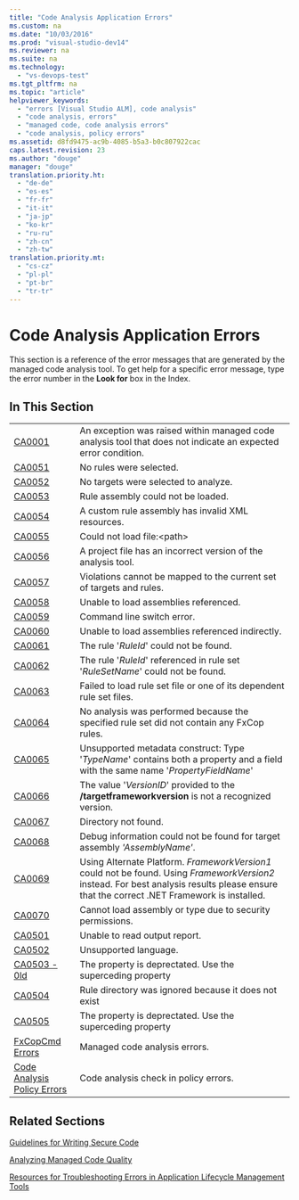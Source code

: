 ```yaml
---
title: "Code Analysis Application Errors"
ms.custom: na
ms.date: "10/03/2016"
ms.prod: "visual-studio-dev14"
ms.reviewer: na
ms.suite: na
ms.technology: 
  - "vs-devops-test"
ms.tgt_pltfrm: na
ms.topic: "article"
helpviewer_keywords: 
  - "errors [Visual Studio ALM], code analysis"
  - "code analysis, errors"
  - "managed code, code analysis errors"
  - "code analysis, policy errors"
ms.assetid: d8fd9475-ac9b-4085-b5a3-b0c807922cac
caps.latest.revision: 23
ms.author: "douge"
manager: "douge"
translation.priority.ht: 
  - "de-de"
  - "es-es"
  - "fr-fr"
  - "it-it"
  - "ja-jp"
  - "ko-kr"
  - "ru-ru"
  - "zh-cn"
  - "zh-tw"
translation.priority.mt: 
  - "cs-cz"
  - "pl-pl"
  - "pt-br"
  - "tr-tr"
---
```

# Code Analysis Application Errors
This section is a reference of the error messages that are generated by the managed code analysis tool. To get help for a specific error message, type the error number in the **Look for** box in the Index.  
  
## In This Section  
  
|||  
|-|-|  
|[CA0001](../VS_not_in_toc/ca0001.md)|An exception was raised within managed code analysis tool that does not indicate an expected error condition.|  
|[CA0051](../VS_not_in_toc/ca0051.md)|No rules were selected.|  
|[CA0052](../VS_not_in_toc/ca0052.md)|No targets were selected to analyze.|  
|[CA0053](../VS_not_in_toc/ca0053.md)|Rule assembly could not be loaded.|  
|[CA0054](../VS_not_in_toc/ca0054.md)|A custom rule assembly has invalid XML resources.|  
|[CA0055](../VS_not_in_toc/ca0055.md)|Could not load file:\<path>|  
|[CA0056](../VS_not_in_toc/ca0056.md)|A project file has an incorrect version of the analysis tool.|  
|[CA0057](../VS_not_in_toc/ca0057.md)|Violations cannot be mapped to the current set of targets and rules.|  
|[CA0058](../VS_not_in_toc/ca0058.md)|Unable to load assemblies referenced.|  
|[CA0059](../VS_not_in_toc/ca0059.md)|Command line switch error.|  
|[CA0060](../VS_not_in_toc/ca0060.md)|Unable to load assemblies referenced indirectly.|  
|[CA0061](../VS_not_in_toc/ca0061.md)|The rule '*RuleId*' could not be found.|  
|[CA0062](../VS_not_in_toc/ca0062.md)|The rule '*RuleId*' referenced in rule set '*RuleSetName*' could not be found.|  
|[CA0063](../VS_not_in_toc/ca0063.md)|Failed to load rule set file or one of its dependent rule set files.|  
|[CA0064](../VS_not_in_toc/ca0064.md)|No analysis was performed because the specified rule set did not contain any FxCop rules.|  
|[CA0065](../VS_not_in_toc/ca0065.md)|Unsupported metadata construct: Type '*TypeName*' contains both a property and a field with the same name '*PropertyFieldName*'|  
|[CA0066](../VS_not_in_toc/ca0066.md)|The value '*VersionID*' provided to the **/targetframeworkversion** is not a recognized version.|  
|[CA0067](../VS_not_in_toc/ca0067.md)|Directory not found.|  
|[CA0068](../VS_not_in_toc/ca0068.md)|Debug information could not be found for target assembly *'AssemblyName'*.|  
|[CA0069](../VS_not_in_toc/ca0069.md)|Using Alternate Platform. *FrameworkVersion1* could not be found. Using *FrameworkVersion2* instead. For best analysis results please ensure that the correct .NET Framework is installed.|  
|[CA0070](../VS_not_in_toc/ca0070.md)|Cannot load assembly or type due to security permissions.|  
|[CA0501](../VS_not_in_toc/ca0501.md)|Unable to read output report.|  
|[CA0502](../VS_not_in_toc/ca0502.md)|Unsupported language.|  
|[CA0503 - 0ld](assetId:///759d25b0-2666-4a51-b369-9f2a5e7a2fb5)|The property is deprectated. Use the superceding property|  
|[CA0504](../VS_not_in_toc/ca0504.md)|Rule directory was ignored because it does not exist|  
|[CA0505](../VS_not_in_toc/ca0505.md)|The property is deprectated. Use the superceding property|  
|[FxCopCmd Errors](../VS_not_in_toc/fxcopcmd-errors.md)|Managed code analysis errors.|  
|[Code Analysis Policy Errors](../VS_IDE/code-analysis-policy-errors.md)|Code analysis check in policy errors.|  
  
## Related Sections  
 [Guidelines for Writing Secure Code](assetId:///9892fd19-45cd-44b6-9fa8-10f1b5cb6ea4)  
  
 [Analyzing Managed Code Quality](../VS_IDE/analyzing-managed-code-quality-by-using-code-analysis.md)  
  
 [Resources for Troubleshooting Errors in Application Lifecycle Management Tools](../Topic/Resources%20for%20Troubleshooting%20Errors%20in%20Application%20Lifecycle%20Management%20Tools.md)